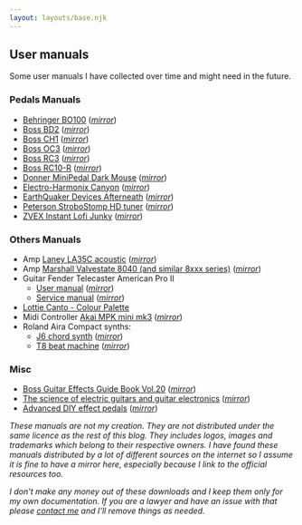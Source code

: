 ```yaml
---
layout: layouts/base.njk
---
```


## User manuals

Some user manuals I have collected over time and might need in the future.

### Pedals Manuals

-   [Behringer BO100](https://mediadl.musictribe.com/media/sys_master/hed/h3f/8850084069406.pdf) (_[mirror](/pdf/pedal_user_manuals/behringer_bo100_user_manual.pdf)_)
-   [Boss BD2](https://static.roland.com/assets/media/pdf/BD-2_eng02_W.pdf) (_[mirror](/pdf/pedal_user_manuals/boss_bd2_user_manual.pdf)_)
-   [Boss CH1](https://static.roland.com/assets/media/pdf/CH-1_M_eng03_W.pdf) (_[mirror](/pdf/pedal_user_manuals/boss_ch1_user_manual.pdf)_)
-   [Boss OC3](https://static.roland.com/assets/media/pdf/OC-3_e01_W.pdf) (_[mirror](/pdf/pedal_user_manuals/boss_oc3_user_manual.pdf)_)
-   [Boss RC3](https://static.roland.com/assets/media/pdf/RC-3_eng03_W.pdf) (_[mirror](/pdf/pedal_user_manuals/boss_rc3_user_manual.pdf)_)
-   [Boss RC10-R](https://static.roland.com/assets/media/pdf/RC-10R_eng03_W.pdf) (_[mirror](/pdf/pedal_user_manuals/boss_rc10r_user_manual.pdf)_)
-   [Donner MiniPedal Dark Mouse](https://cdn.shopify.com/s/files/1/1384/9629/files/EC1178_Dark_Mouse__Manual_V02_190809.pdf?v=1597289663) (_[mirror](/pdf/pedal_user_manuals/donner_dark_mouse_manual.pdf)_)
-   [Electro-Harmonix Canyon](https://www.ehx.com/wp-content/uploads/2021/01/canyon-manual.pdf) (_[mirror](/pdf/pedal_user_manuals/ehx_canyon_manual.pdf)_)
-   [EarthQuaker Devices Afterneath](https://static1.squarespace.com/static/57cebe2c03596e075fca5f24/t/656fc46102d950061c2b9d06/1701823585949/EQD-Afterneath-Manual-R2-WEB.pdf) (_[mirror](/pdf/pedal_user_manuals/eqd_afterneath_manual.pdf)_)
-   [Peterson StroboStomp HD tuner](https://www.petersontuners.com/media/pdf/StroboStomp_HD_Manual_v1.1_EN.pdf) (_[mirror](/pdf/pedal_user_manuals/StroboStomp_HD_Manual_v1.1_EN.pdf)_)
-   [ZVEX Instant Lofi Junky](https://static1.squarespace.com/static/555e332ce4b0577e788c3a16/t/559efae5e4b0da93269a9ffb/1436482277079/ZVEX+Instant+Lo-Fi+Junky+Instructions.pdf) (_[mirror](/pdf/pedal_user_manuals/zvex_instant_lofi_junky_user_manual.pdf)_)

### Others Manuals

-   Amp [Laney LA35C acoustic](https://www.zikinf.com/manuels/laney-la35c-manuel-utilisateur-en-28749.pdf) (_[mirror](/pdf/laney-la35c.pdf)_)
-   Amp [Marshall Valvestate 8040 (and similar 8xxx series)](https://manualzz.com/download/8600586) (_[mirror](/pdf/marshall-valvestate.pdf)_)
-   Guitar Fender Telecaster American Pro II
    -   [User manual](https://www.fmicassets.com/Damroot/Original/10001/Fender_ElectricGuitars_Manual.pdf) (_[mirror](/pdf/Fender_ElectricGuitars_Manual.pdf)_)
    -   [Service manual](https://www.fmicassets.com/Damroot/Original/10001/SM_011394XXXX_Am_Pro_II_Telecaster.pdf) (_[mirror](/pdf/SM_011394XXXX_Am_Pro_II_Telecaster.pdf)_)
-   [Lottie Canto - Colour Palette](/pdf/lottie_canto_colour_palette.pdf)
-   Midi Controller [Akai MPK mini mk3](https://cdn.inmusicbrands.com/akai/mpk3mini/MPK-mini-Quickstart-Guide-v1_3.pdf) (_[mirror](/pdf/Akai_mpk_mini_mk3_quickstart_guide_v1_3.pdf)_)
-   Roland Aira Compact synths:
    -   [J6 chord synth](https://static.roland.com/assets/media/pdf/J-6_eng02_W.pdf) (_[mirror](/pdf/rolan_j6_owners_manual_english.pdf)_)
    -   [T8 beat machine](https://static.roland.com/assets/media/pdf/T-8_eng01_W.pdf) (_[mirror](/pdf/rolan_t8_owners_manual_english.pdf)_)

### Misc

-   [Boss Guitar Effects Guide Book Vol.20](https://cdn.roland.com/assets/media/pdf/guitar_effects_guidebook_vol_20.pdf) (_[mirror](/pdf/pedal_user_manuals/boss_guitar_effects_guidebook_vol_20.pdf)_)
-   [The science of electric guitars and guitar electronics](https://guitarscience.net/papers/guibook.pdf) (_[mirror](/pdf/the_science_of_electric_guitars_and_guitar_electronic.pdf)_)
-   [Advanced DIY effect pedals](https://guitar-gear.ru/forum/index.php?app=core&module=attach&section=attach&attach_id=39391&usg=AOvVaw2IgS-cfBeiFW7RWgrPUhWA) (_[mirror](/pdf/advanced_diy_effect_pedals.pdf)_)

_These manuals are not my creation. They are not distributed under the same licence as the rest of this blog. They includes logos, images and trademarks which belong to their respective owners. I have found these manuals distributed by a lot of different sources on the internet so I assume it is fine to have a mirror here, especially because I link to the official resources too._

_I don't make any money out of these downloads and I keep them only for my own documentation. If you are a lawyer and have an issue with that please [contact me](/about/#social) and I'll remove things as needed._
